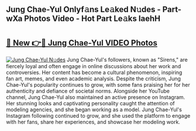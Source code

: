 ## Jung Chae-Yul Onlyf𝚊ns Le𝚊ked N𝚞des - Part-wXa Photos Video - Hot Part Le𝚊ks laehH

# <h2><a href="http://ab23782.deff.icu/?id=Jung+Chae-Yul">🔗 New 👉🔴 Jung Chae-Yul VIDEO Photos</a></h2>

[![Jung Chae-Yul N𝚞des](https://i.imgur.com/rIISA9y.gif)](http://ab23782.deff.icu/?id=Jung+Chae-Yul)
Jung Chae-Yul's followers, known as "Sirens," are fiercely loyal and often engage in online discussions about her work and controversies. Her content has become a cultural phenomenon, inspiring fan art, memes, and even academic analysis. Despite the criticism, Jung Chae-Yul's popularity continues to grow, with some fans praising her for her authenticity and defiance of societal norms. Alongside her YouTube channel, Jung Chae-Yul also maintained an active presence on Instagram. Her stunning looks and captivating personality caught the attention of modeling agencies, and she began working as a model. Jung Chae-Yul's Instagram following continued to grow, and she used the platform to engage with her fans, share her experiences, and showcase her modeling work.
